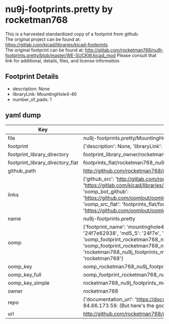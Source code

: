# nu9j-footprints.pretty by rocketman768  
This is a harvested standardized copy of a footprint from github.  
The original project can be found at:  
https://gitlab.com/kicad/libraries/kicad-footprints  
The original footprint can be found at:
http://gitlab.com/rocketman768/nu9j-footprints.pretty/blob/master/WE-SUCKW.kicad_mod
Please consult that link for additional, details, files, and license information.  
## Footprint Details
* description: None  
* libraryLink: MountingHole4-40  
* number_of_pads: 1  
## yaml dump  
| Key | Value |  
| --- | --- |  
| file | nu9j-footprints.pretty/MountingHole4-40.kicad_mod |  
| footprint | {'description': None, 'libraryLink': 'MountingHole4-40', 'number_of_pads': 1} |  
| footprint_library_directory | footprint_library_owner/rocketman768_nu9j-footprints.pretty |  
| footprint_library_directory_flat | footprints_flat/rocketman768_nu9j_footprints_mountinghole4_40/working |  
| github_path | http://github.com/rocketman768/nu9j-footprints.pretty/blob/master/MountingHole4-40.kicad_mod |  
| links | {'github_src': 'http://gitlab.com/rocketman768/nu9j-footprints.pretty/blob/master/WE-SUCKW.kicad_mod', 'github_src_repo': 'https://gitlab.com/kicad/libraries/kicad-footprints', 'oomp_bot': 'footprints/rocketman768_nu9j_footprints_mountinghole4_40/working', 'oomp_bot_github': 'https://github.com/oomlout/oomlout_oomp_footprint_bot/tree/main/footprints/rocketman768_nu9j_footprints_mountinghole4_40/working', 'oomp_src_flat': 'footprints_flat/footprints_flat/rocketman768_nu9j_footprints_mountinghole4_40/working', 'oomp_src_flat_github': 'https://github.com/oomlout/oomlout_oomp_footprint_src/tree/main/footprints_flat/rocketman768_nu9j_footprints_mountinghole4_40/working'} |  
| name | nu9j-footprints.pretty |  
| oomp | {'footprint_name': 'mountinghole4_40', 'library_name': 'nu9j_footprints', 'md5': '24f7e6293865f2dc044c5b65d9401ccb', 'md5_10': '24f7e62938', 'md5_5': '24f7e', 'md5_6': '24f7e6', 'oomp_key': 'oomp_rocketman768_nu9j_footprints_mountinghole4_40', 'oomp_key_extra': 'oomp_footprint_rocketman768_nu9j_footprints_mountinghole4_40', 'oomp_key_full': 'oomp_footprint_rocketman768_nu9j_footprints_mountinghole4_40_24f7e6', 'oomp_key_simple': 'rocketman768_nu9j_footprints_mountinghole4_40', 'original_filename': 'nu9j-footprints.pretty/MountingHole4-40.kicad_mod', 'owner_name': 'rocketman768'} |  
| oomp_key | oomp_rocketman768_nu9j_footprints_mountinghole4_40 |  
| oomp_key_full | oomp_footprint_rocketman768_nu9j_footprints_mountinghole4_40 |  
| oomp_key_simple | rocketman768_nu9j_footprints_mountinghole4_40 |  
| owner | rocketman768 |  
| repo | {'documentation_url': 'https://docs.github.com/rest/overview/resources-in-the-rest-api#rate-limiting', 'message': "API rate limit exceeded for 84.66.173.59. (But here's the good news: Authenticated requests get a higher rate limit. Check out the documentation for more details.)"} |  
| url | http://github.com/rocketman768/nu9j-footprints.pretty |  

